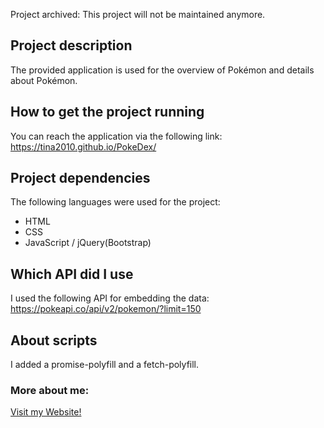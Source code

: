 Project archived: This project will not be maintained anymore.

<h2>Project description</h2>

The provided application is used for the overview of Pokémon and details about Pokémon.

<h2>How to get the project running</h2>

You can reach the application via the following link:
https://tina2010.github.io/PokeDex/

<h2>Project dependencies</h2>

The following languages were used for the project:
* HTML
* CSS
* JavaScript / jQuery(Bootstrap)

<h2>Which API did I use</h2>

I used the following API for embedding the data:
https://pokeapi.co/api/v2/pokemon/?limit=150

<h2>About scripts</h2>

I added a promise-polyfill and a fetch-polyfill.

<h3>More about me:</h3>

[Visit my Website!](https://portfolio-tr.000webhostapp.com)

